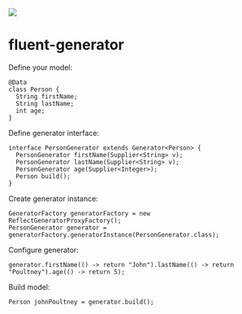 [![](https://jitpack.io/v/pawelkorus/fluent-generator.svg)](https://jitpack.io/#pawelkorus/fluent-generator)
# fluent-generator
Define your model:
```
@Data
class Person {
  String firstName;
  String lastName;
  int age;
}
```
Define generator interface:
```
interface PersonGenerator extends Generator<Person> {
  PersonGenerator firstName(Supplier<String> v);
  PersonGenerator lastName(Supplier<String> v);
  PersonGenerator age(Supplier<Integer>);
  Person build();
}
```
Create generator instance:
```
GeneratorFactory generatorFactory = new ReflectGeneratorProxyFactory();
PersonGenerator generator = generatorFactory.generatorInstance(PersonGenerator.class);
```
Configure generator:
```
generator.firstName(() -> return "John").lastName(() -> return "Poultney").age(() -> return 5);
```
Build model:
```
Person johnPoultney = generator.build();
```
